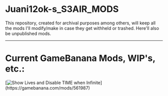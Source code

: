 # Juani12ok-s_S3AIR_MODS
This repository, created for archival purposes among others, will keep all the mods I'll modify/make in case they get withheld or trashed. Here'll also be unpublished mods.

***

# Current GameBanana Mods, WIP's, etc.:

[![Show Lives and Disable TIME when Infinite]("https://gamebanana.com/mods/embeddables/561987?type=large")](https://gamebanana.com/mods/561987)